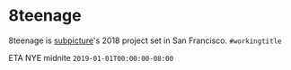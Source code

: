 # 8teenage
8teenage is [subpicture](https://www.patreon.com/subpicture/overview)'s 2018 project set in San Francisco. `#workingtitle`

ETA NYE midnite <code>2019-01-01T00:00:00-08:00</code>
